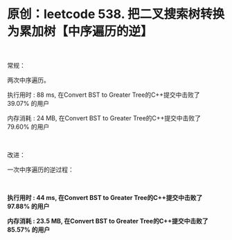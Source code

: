 # 原创：leetcode 538. 把二叉搜索树转换为累加树【中序遍历的逆】

 

常规：

两次中序遍历。

执行用时 : 88 ms, 在Convert BST to Greater Tree的C++提交中击败了39.07% 的用户

内存消耗 : 24 MB, 在Convert BST to Greater Tree的C++提交中击败了79.60% 的用户

 

改进：

一次中序遍历的逆过程：

 

**执行用时 : 44 ms, 在Convert BST to Greater Tree的C++提交中击败了97.88% 的用户**

**内存消耗 : 23.5 MB, 在Convert BST to Greater Tree的C++提交中击败了85.57% 的用户**

 
